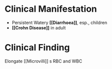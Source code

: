 # Clinical Manifestation
- Persistent Watery **[[Diarrhoea]]**, esp., children
- **[[Crohn Disease]]** in adult

# Clinical Finding
Elongate [[Microvilli]] s RBC and WBC